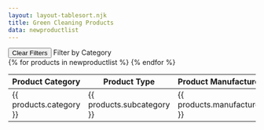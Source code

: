 ```yaml
---
layout: layout-tablesort.njk
title: Green Cleaning Products
data: newproductlist
---
```

<div class="flex-row">
<button type="button" id="test" class="border border-solid border-black p-4 m-4">Clear Filters</button>
<label for="filter1"> Filter by Category </label><span class="filter1 border border-solid border-black p-2 m-2"></span> </div>



<table id="example" class="display">
<thead class="">
<tr>
<th>Product Category </th> 
<th>Product Type</th>
<th>Product Manufacturer</th>
<th>Product Name</th>
<th>Meets Standard</th>
</tr>
</thead>
<tbody>
{% for products in newproductlist %}
<tr> 
<td>{{ products.category }}</td>
<td>{{ products.subcategory }}</td>
<td>{{ products.manufacturer }}</td>
<td><a href="{{ products.category | slug }}/{{ products.subcategory | slug }}/{{ products.manufacturer | slug }}/{{ products.product | slug }}/">{{ products.product }}</a></td>
<td>{{ products.standard }}</td>
</tr>
{% endfor %}
</tbody>
<tfoot>
<tr>
<td></td>
<td></td>
<td></td>
<td></td>
<td></td>
</tr>
</tfoot>
</table>


